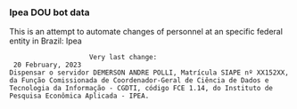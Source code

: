  ### Ipea DOU bot data
 This is an attempt to automate changes of personnel at an specific federal entity in Brazil: Ipea
 
                        
                        Very last change: 
 	 20 February, 2023
	Dispensar o servidor DEMERSON ANDRE POLLI, Matrícula SIAPE nº XX152XX, da Função Comissionada de Coordenador-Geral de Ciência de Dados e Tecnologia da Informação - CGDTI, código FCE 1.14, do Instituto de Pesquisa Econômica Aplicada - IPEA.
